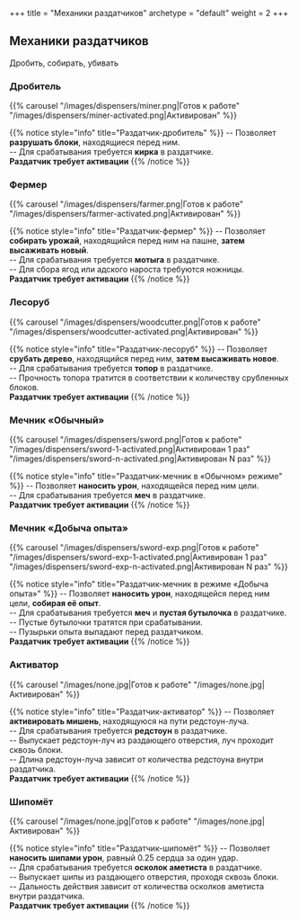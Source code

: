 +++
title = "Механики раздатчиков"
archetype = "default"
weight = 2
+++

## Механики раздатчиков
<gray>Дробить, собирать, убивать</gray>

### Дробитель
{{% carousel "/images/dispensers/miner.png|Готов к работе" "/images/dispensers/miner-activated.png|Активирован" %}}

{{% notice style="info" title="Раздатчик-дробитель" %}}
-- Позволяет **разрушать блоки**, находящиеся перед ним.\
-- Для срабатывания требуется **кирка** в раздатчике.\
<blue><i class="fa-solid fa-circle-exclamation fa-xs scale"></i> **Раздатчик требует активации**</blue>
{{% /notice %}}

### Фермер
{{% carousel "/images/dispensers/farmer.png|Готов к работе" "/images/dispensers/farmer-activated.png|Активирован" %}}

{{% notice style="info" title="Раздатчик-фермер" %}}
-- Позволяет **собирать урожай**, находящийся перед ним на пашне, **затем высаживать новый**.\
-- Для срабатывания требуется **мотыга** в раздатчике.\
-- Для сбора ягод или адского нароста требуются ножницы.\
<blue><i class="fa-solid fa-circle-exclamation fa-xs scale"></i> **Раздатчик требует активации**</blue>
{{% /notice %}}

### Лесоруб
{{% carousel "/images/dispensers/woodcutter.png|Готов к работе" "/images/dispensers/woodcutter-activated.png|Активирован" %}}

{{% notice style="info" title="Раздатчик-лесоруб" %}}
-- Позволяет **срубать дерево**, находящийся перед ним, **затем высаживать новое**.\
-- Для срабатывания требуется **топор** в раздатчике.\
-- Прочность топора тратится в соответствии к количеству срубленных блоков.\
<blue><i class="fa-solid fa-circle-exclamation fa-xs scale"></i> **Раздатчик требует активации**</blue>
{{% /notice %}}

### Мечник «Обычный»
{{% carousel "/images/dispensers/sword.png|Готов к работе" "/images/dispensers/sword-1-activated.png|Активирован 1 раз" "/images/dispensers/sword-n-activated.png|Активирован N раз" %}}

{{% notice style="info" title="Раздатчик-мечник в «Обычном» режиме" %}}
-- Позволяет **наносить урон**, находящейся перед ним цели.\
-- Для срабатывания требуется **меч** в раздатчике.\
<blue><i class="fa-solid fa-circle-exclamation fa-xs scale"></i> **Раздатчик требует активации**</blue>
{{% /notice %}}

### Мечник «Добыча опыта»
{{% carousel "/images/dispensers/sword-exp.png|Готов к работе" "/images/dispensers/sword-exp-1-activated.png|Активирован 1 раз" "/images/dispensers/sword-exp-n-activated.png|Активирован N раз" %}}

{{% notice style="info" title="Раздатчик-мечник в режиме «Добыча опыта»" %}}
-- Позволяет **наносить урон**, находящейся перед ним цели, **собирая её опыт**.\
-- Для срабатывания требуется **меч** и **пустая бутылочка** в раздатчике.\
-- Пустые бутылочки тратятся при срабатывании.\
-- Пузырьки опыта выпадают перед раздатчиком.\
<blue><i class="fa-solid fa-circle-exclamation fa-xs scale"></i> **Раздатчик требует активации**</blue>
{{% /notice %}}

### Активатор
{{% carousel "/images/none.jpg|Готов к работе" "/images/none.jpg|Активирован" %}}

{{% notice style="info" title="Раздатчик-активатор" %}}
-- Позволяет **активировать мишень**, находящуюся на пути редстоун-луча.\
-- Для срабатывания требуется **редстоун** в раздатчике.\
-- Выпускает редстоун-луч из раздающего отверстия, луч проходит сквозь блоки.\
-- Длина редстоун-луча зависит от количества редстоуна внутри раздатчика.\
<blue><i class="fa-solid fa-circle-exclamation fa-xs scale"></i> **Раздатчик требует активации**</blue>
{{% /notice %}}


### Шипомёт
{{% carousel "/images/none.jpg|Готов к работе" "/images/none.jpg|Активирован" %}}

{{% notice style="info" title="Раздатчик-шипомёт" %}}
-- Позволяет **наносить шипами урон**, равный 0.25 сердца за один удар.\
-- Для срабатывания требуется **осколок аметиста** в раздатчике.\
-- Выпускает шипы из раздающего отверстия, проходя сквозь блоки. \
-- Дальность действия зависит от количества осколков аметиста внутри раздатчика.\
<blue><i class="fa-solid fa-circle-exclamation fa-xs scale"></i> **Раздатчик требует активации**</blue>
{{% /notice %}}
